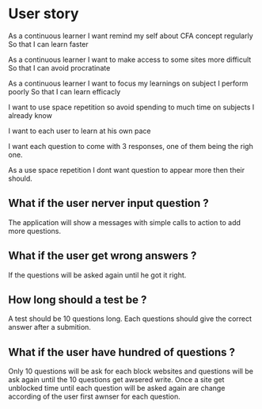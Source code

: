 # User story

As a continuous learner
I want remind my self about CFA concept regularly
So that I can learn faster

As a continuous learner
I want to make access to some sites more difficult
So that I can avoid procratinate

As a continuous learner
I want to focus my learnings on subject I perform poorly
So that I can learn efficacly

I want to use space repetition so avoid spending to much time on 
subjects I already know

I want to each user to learn at his own pace

I want each question to come with 3 responses, one of them being the righ one.

As a use space repetition I dont want question to appear more then their should. 

## What if the user nerver input question ?
The application will show a messages with simple calls to action to add more questions.

## What if the user get wrong answers ?
If the questions will be asked again until he got it right.

## How long should a test be ?
A test should be 10 questions long. Each questions should give the correct answer after a submition.

## What if the user have hundred of questions ?
Only 10 questions will be ask for each block websites and questions will be ask again until the 10 questions get awsered write. Once a site get unblocked time until each question will be asked again are change according of the user first awnser for each question.


